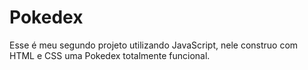 # Pokedex
Esse é meu segundo projeto utilizando JavaScript, nele construo com HTML e CSS uma Pokedex totalmente funcional.

